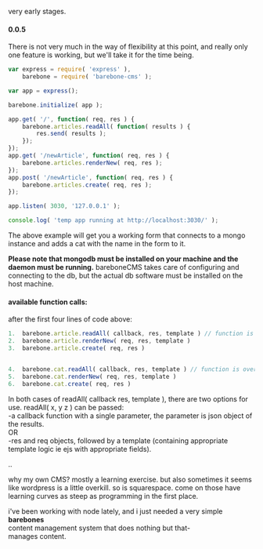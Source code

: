 very early stages.

#### 0.0.5
There is not very much in the way of flexibility at this point, and really only one feature is working, but we'll take it for the time being.

```javascript
var express = require( 'express' ),
    barebone = require( 'barebone-cms' );

var app = express();

barebone.initialize( app );

app.get( '/', function( req, res ) {
    barebone.articles.readAll( function( results ) {
        res.send( results );
    });
});
app.get( '/newArticle', function( req, res ) {
    barebone.articles.renderNew( req, res );
});
app.post( '/newArticle', function( req, res ) {
    barebone.articles.create( req, res );
});

app.listen( 3030, '127.0.0.1' );

console.log( 'temp app running at http://localhost:3030/' );
```

The above example will get you a working form that connects to a mongo instance and adds a cat with the name in the form to it.

**Please note that mongodb must be installed on your machine and the daemon must be running.**
bareboneCMS takes care of configuring and connecting to the db, but the actual db software must be installed on the host machine.


#### available function calls:
after the first four lines of code above:  
```javascript
1.  barebone.article.readAll( callback, res, template ) // function is overloaded, see docs
2.  barebone.article.renderNew( req, res, template )
3.  barebone.article.create( req, res )


4.  barebone.cat.readAll( callback, res, template ) // function is overloaded, see docs
5.  barebone.cat.renderNew( req, res, template )
6.  barebone.cat.create( req, res )
```
In both cases of readAll( callback res, template ), there are two options for use. readAll( x, y z ) can be passed:  
-a callback function with a single parameter, the parameter is json object of the results.  
OR  
-res and req objects, followed by a template (containing appropriate template logic ie ejs with appropriate fields).

..  

why my own CMS?
mostly a learning exercise.
but also sometimes it seems like wordpress is a little overkill.
so is squarespace.
come on those have learning curves as steep as programming in the first place.

i've been working with node lately, and i just needed a very simple  
**barebones**  
content management system that does nothing but that-  
manages content.
